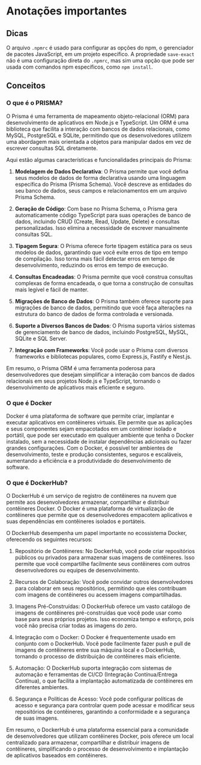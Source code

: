 # Anotações importantes

## Dicas

O arquivo `.npmrc` é usado para configurar as opções do npm, o gerenciador de pacotes JavaScript, em um projeto específico. A propriedade `save-exact` não é uma configuração direta do `.npmrc`, mas sim uma opção que pode ser usada com comandos npm específicos, como `npm install`.

## Conceitos

### O que é o PRISMA?

O Prisma é uma ferramenta de mapeamento objeto-relacional (ORM) para desenvolvimento de aplicativos em Node.js e TypeScript. Um ORM é uma biblioteca que facilita a interação com bancos de dados relacionais, como MySQL, PostgreSQL e SQLite, permitindo que os desenvolvedores utilizem uma abordagem mais orientada a objetos para manipular dados em vez de escrever consultas SQL diretamente.

Aqui estão algumas características e funcionalidades principais do Prisma:

1. **Modelagem de Dados Declarativa**: O Prisma permite que você defina seus modelos de dados de forma declarativa usando uma linguagem específica do Prisma (Prisma Schema). Você descreve as entidades do seu banco de dados, seus campos e relacionamentos em um arquivo Prisma Schema.

2. **Geração de Código**: Com base no Prisma Schema, o Prisma gera automaticamente código TypeScript para suas operações de banco de dados, incluindo CRUD (Create, Read, Update, Delete) e consultas personalizadas. Isso elimina a necessidade de escrever manualmente consultas SQL.

3. **Tipagem Segura**: O Prisma oferece forte tipagem estática para os seus modelos de dados, garantindo que você evite erros de tipo em tempo de compilação. Isso torna mais fácil detectar erros em tempo de desenvolvimento, reduzindo os erros em tempo de execução.

4. **Consultas Encadeadas**: O Prisma permite que você construa consultas complexas de forma encadeada, o que torna a construção de consultas mais legível e fácil de manter.

5. **Migrações de Banco de Dados**: O Prisma também oferece suporte para migrações de banco de dados, permitindo que você faça alterações na estrutura do banco de dados de forma controlada e versionada.

6. **Suporte a Diversos Bancos de Dados**: O Prisma suporta vários sistemas de gerenciamento de banco de dados, incluindo PostgreSQL, MySQL, SQLite e SQL Server.

7. **Integração com Frameworks**: Você pode usar o Prisma com diversos frameworks e bibliotecas populares, como Express.js, Fastify e Nest.js.

Em resumo, o Prisma ORM é uma ferramenta poderosa para desenvolvedores que desejam simplificar a interação com bancos de dados relacionais em seus projetos Node.js e TypeScript, tornando o desenvolvimento de aplicativos mais eficiente e seguro.

### O que é Docker

Docker é uma plataforma de software que permite criar, implantar e executar aplicativos em contêineres virtuais. Ele permite que as aplicações e seus componentes sejam empacotados em um contêiner isolado e portátil, que pode ser executado em qualquer ambiente que tenha o Docker instalado, sem a necessidade de instalar dependências adicionais ou fazer grandes configurações. Com o Docker, é possível ter ambientes de desenvolvimento, teste e produção consistentes, seguros e escaláveis, aumentando a eficiência e a produtividade do desenvolvimento de software.

### O que é DockerHub?

O DockerHub é um serviço de registro de contêineres na nuvem que permite aos desenvolvedores armazenar, compartilhar e distribuir contêineres Docker. O Docker é uma plataforma de virtualização de contêineres que permite que os desenvolvedores empacotem aplicativos e suas dependências em contêineres isolados e portáteis.

O DockerHub desempenha um papel importante no ecossistema Docker, oferecendo os seguintes recursos:

1. Repositório de Contêineres: No DockerHub, você pode criar repositórios públicos ou privados para armazenar suas imagens de contêineres. Isso permite que você compartilhe facilmente seus contêineres com outros desenvolvedores ou equipes de desenvolvimento.

2. Recursos de Colaboração: Você pode convidar outros desenvolvedores para colaborar em seus repositórios, permitindo que eles contribuam com imagens de contêineres ou acessem imagens compartilhadas.

3. Imagens Pré-Construídas: O DockerHub oferece um vasto catálogo de imagens de contêineres pré-construídas que você pode usar como base para seus próprios projetos. Isso economiza tempo e esforço, pois você não precisa criar todas as imagens do zero.

4. Integração com o Docker: O Docker é frequentemente usado em conjunto com o DockerHub. Você pode facilmente fazer push e pull de imagens de contêineres entre sua máquina local e o DockerHub, tornando o processo de distribuição de contêineres mais eficiente.

5. Automação: O DockerHub suporta integração com sistemas de automação e ferramentas de CI/CD (Integração Contínua/Entrega Contínua), o que facilita a implantação automatizada de contêineres em diferentes ambientes.

6. Segurança e Políticas de Acesso: Você pode configurar políticas de acesso e segurança para controlar quem pode acessar e modificar seus repositórios de contêineres, garantindo a conformidade e a segurança de suas imagens.

Em resumo, o DockerHub é uma plataforma essencial para a comunidade de desenvolvedores que utilizam contêineres Docker, pois oferece um local centralizado para armazenar, compartilhar e distribuir imagens de contêineres, simplificando o processo de desenvolvimento e implantação de aplicativos baseados em contêineres.

